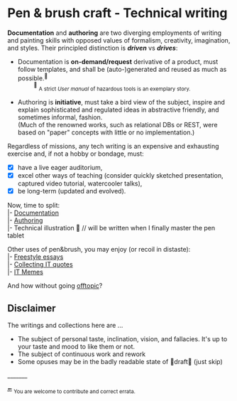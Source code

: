 # Pen & brush craft - Technical writing

__Documentation__ and __authoring__ are two diverging employments of writing and painting skills with opposed values of formalism, creativity, imagination, and styles. Their principled distinction is __*driven*__ vs __*drives*__:

* Documentation is **on-demand/request** derivative of a product, must follow templates, and shall be (auto-)generated and reused as much as possible.<sup>:raising_hand:</sup>\
&nbsp;&nbsp;&nbsp;&nbsp;&nbsp;&nbsp;&nbsp;&nbsp;&nbsp;<sup>:raising_hand:</sup> <sub>A strict _User manual_ of hazardous tools is an exemplary story.</sub>

* Authoring is **initiative**, must take a bird view of the subject, inspire and explain sophisticated and regulated ideas in abstractive friendly, and sometimes informal, fashion.\
(Much of the renowned works, such as relational DBs or REST, were based on "paper" concepts with little or no implementation.)

Regardless of missions, any tech writing is an expensive and exhausting exercise and, if not a hobby or bondage, must:

+ [x] have a live eager auditorium,
+ [x] excel other ways of teaching (consider quickly sketched presentation, captured video tutorial, watercooler talks),
+ [x] be long-term (updated and evolved).

Now, time to split:\
|- [Documentation](README+/tech_docu.md)\
|- [Authoring](README+/tech-authoring.md)\
|- Technical illustration 🚧 // will be written when I finally master the pen tablet

Other uses of pen&brush, you may enjoy (or recoil in distaste):\
|- [Freestyle essays](README+/essays/)\
|- [Collecting IT quotes](README+/quotes)\
|- [IT Memes](README+/memes)

And how without going [offtopic](README+/offtopic)?

## Disclaimer

The writings and collections here are ...

* The subject of personal taste, inclination, vision, and fallacies. It's up to your taste and mood to like them or not.
* The subject of continuous work and rework
* Some opuses may be in the badly readable state of 🚧draft🚧 (just skip)

\_______

:end: <sub>You are welcome to contribute and correct errata.</sub>
